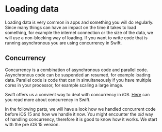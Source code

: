 # Loading data

Loading data is very common in apps and something you will do regularly. Since many things can have an impact on the time it takes to load something, for example the internet connection or the size of the data, we will use a non-blocking way of loading. If you want to write code that is running asynchronous you are using concurrency in Swift.

## Concurrency

Concurrency is a combination of asynchronous code and parallel code. Asynchronous code can be suspended an resumed, for example loading data. Parallel code is code that can in simultaneously if you have multiple cores in your processor, for example scaling a large image.

Swift offers us a convient way to deal with concurrency in iOS. [Here](https://docs.swift.org/swift-book/documentation/the-swift-programming-language/concurrency/) can you read more about concurrency in Swift.

In the following parts, we will have a look how we handled concurrent code before iOS 15 and how we handle it now. You might encounter the _old_ way of handling concurrency, therefore it is good to know how it works. We start with the pre iOS 15 version.
